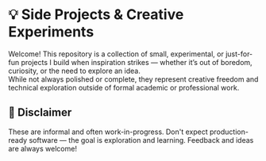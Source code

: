 # 💡 Side Projects & Creative Experiments

Welcome! This repository is a collection of small, experimental, or just-for-fun projects I build when inspiration strikes — whether it’s out of boredom, curiosity, or the need to explore an idea.  
While not always polished or complete, they represent creative freedom and technical exploration outside of formal academic or professional work.  

## 🚧 Disclaimer

These are informal and often work-in-progress. Don't expect production-ready software — the goal is exploration and learning. Feedback and ideas are always welcome!
